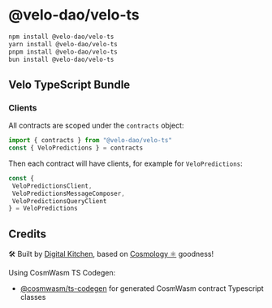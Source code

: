 # @velo-dao/velo-ts

```sh
npm install @velo-dao/velo-ts
yarn install @velo-dao/velo-ts
pnpm install @velo-dao/velo-ts
bun install @velo-dao/velo-ts
```

## Velo TypeScript Bundle

### Clients

All contracts are scoped under the `contracts` object:

```js
import { contracts } from "@velo-dao/velo-ts"
const { VeloPredictions } = contracts
```

Then each contract will have clients, for example for `VeloPredictions`:

```ts
const {
 VeloPredictionsClient,
 VeloPredictionsMessageComposer,
 VeloPredictionsQueryClient
} = VeloPredictions
```

## Credits

🛠 Built by [Digital Kitchen](https://digitalkitchen.io), based on [Cosmology ⚛️](https://cosmology.tech/validator) goodness!

Using CosmWasm TS Codegen:

- [@cosmwasm/ts-codegen](https://github.com/CosmWasm/ts-codegen) for generated CosmWasm contract Typescript classes
